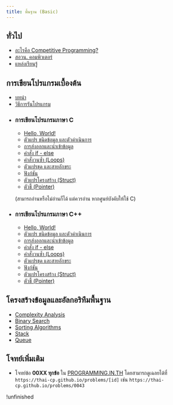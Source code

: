 ```yaml
---
title: พื้นฐาน (Basic)
---
```


## ทั่วไป

- [อะไรคือ Competitive Programming?](../general/intro-cp.md)
- [สอวน. คอมพิวเตอร์](../general/posn.md)
- [แหล่งเรียนรู้](../general/resources.md)

## การเขียนโปรแกรมเบื้องต้น

- [บทนำ](../prog-basic/index.md)
- [วิธีการรันโปรแกรม](../prog-basic/run-code.md)

<!-- ### การเขียนโปรแกรมภาษา C

(สามารถอ่านหรือไม่อ่านก็ได้ แต่ควรอ่าน หากศูนย์บังคับให้ใช้ C)

- [Hello, World!](../prog-basic/c/hello-world.md)
- [ตัวแปร ชนิดข้อมูล และตัวดำเนินการ](../prog-basic/c/variable.md)
- [การส่งออกและนำเข้าข้อมูล](../prog-basic/c/input-output.md)
- [คำสั่ง if - else](../prog-basic/c/if-else.md)
- [คำสั่งวนซ้ำ (For Loop)](../prog-basic/c/for-loop.md)
- [ตัวแปรชุด และสายอักขระ](../prog-basic/c/array.md)
- [ฟังก์ชัน](../prog-basic/c/function.md) -->

<!-- ### การเขียนโปรแกรมภาษา C++
- [Hello, World!](../prog-basic/cpp/hello-world.md)
- [ตัวแปร ชนิดข้อมูล และตัวดำเนินการ](../prog-basic/cpp/variable.md)
- [การส่งออกและนำเข้าข้อมูล](../prog-basic/cpp/input-output.md)
- [คำสั่ง if - else](../prog-basic/cpp/if-else.md)
- [คำสั่งวนซ้ำ (For Loop)](../prog-basic/cpp/for-loop.md)
- [ตัวแปรชุด และสายอักขระ](../prog-basic/cpp/array.md)
- [ฟังก์ชัน](../prog-basic/cpp/function.md)
- [STL](../prog-basic/cpp/stl.md) -->

<div class="grid cards" markdown>

- ### การเขียนโปรแกรมภาษา C

    - [Hello, World!](../prog-basic/c/hello-world.md)
    - [ตัวแปร ชนิดข้อมูล และตัวดำเนินการ](../prog-basic/c/variable.md)
    - [การส่งออกและนำเข้าข้อมูล](../prog-basic/c/input-output.md)
    - [คำสั่ง if - else](../prog-basic/c/if-else.md)
    - [คำสั่งวนซ้ำ (Loops)](../prog-basic/c/loops.md)
    - [ตัวแปรชุด และสายอักขระ](../prog-basic/c/array.md)
    - [ฟังก์ชัน](../prog-basic/c/function.md)
    - [ตัวแปรโครงสร้าง (Struct)](../prog-basic/cpp/struct.md)
    - [ตัวชี้ (Pointer)](../prog-basic/c/pointer.md)

    (สามารถอ่านหรือไม่อ่านก็ได้ แต่ควรอ่าน หากศูนย์บังคับให้ใช้ C)

- ### การเขียนโปรแกรมภาษา C++

    - [Hello, World!](../prog-basic/cpp/hello-world.md)
    - [ตัวแปร ชนิดข้อมูล และตัวดำเนินการ](../prog-basic/cpp/variable.md)
    - [การส่งออกและนำเข้าข้อมูล](../prog-basic/cpp/input-output.md)
    - [คำสั่ง if - else](../prog-basic/cpp/if-else.md)
    - [คำสั่งวนซ้ำ (Loops)](../prog-basic/cpp/loops.md)
    - [ตัวแปรชุด และสายอักขระ](../prog-basic/cpp/array.md)
    - [ฟังก์ชัน](../prog-basic/cpp/function.md)
    - [ตัวแปรโครงสร้าง (Struct)](../prog-basic/cpp/struct.md)
    - [ตัวชี้ (Pointer)](../prog-basic/cpp/pointer.md)

</div>

## โครงสร้างข้อมูลและอัลกอริทึมพื้นฐาน  

- [Complexity Analysis](../dsa-basic/complexity.md)
- [Binary Search](../dsa-basic/binary-search.md)
- [Sorting Algorithms](../dsa-basic/sorting.md)
- [Stack](../dsa-basic/stack.md)
- [Queue](../dsa-basic/queue.md)

## โจทย์เพิ่มเติม

- โจทย์ข้อ **00XX ทุกข้อ** ใน [PROGRAMMING.IN.TH](https://programming.in.th) โดยสามารถดูเฉลยได้ที่ `https://thai-cp.github.io/problems/[id]` เช่น `https://thai-cp.github.io/problems/0043`

!unfinished
